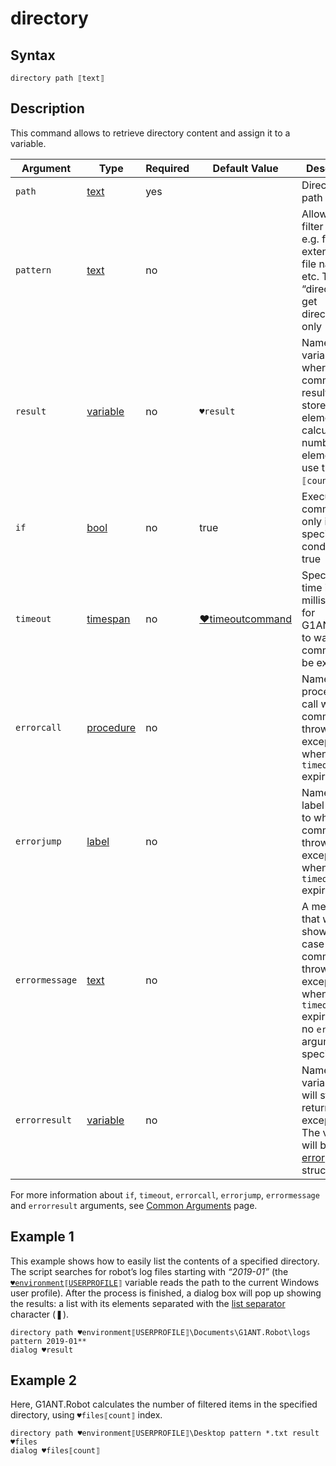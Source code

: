 # directory

## Syntax

```G1ANT
directory path ⟦text⟧
```

## Description

This command allows to retrieve directory content and assign it to a variable. 

| Argument | Type | Required | Default Value | Description |
| -------- | ---- | -------- | ------------- | ----------- |
|`path`| [text](https://manual.g1ant.com/link/G1ANT.Language/G1ANT.Language/Structures/TextStructure.md) | yes |  | Directory path |
|`pattern`| [text](https://manual.g1ant.com/link/G1ANT.Language/G1ANT.Language/Structures/TextStructure.md) | no |  | Allows to filter results, e.g. file extensions, file names etc. Type “directory” to get directories only |
| `result`       | [variable](https://manual.g1ant.com/link/G1ANT.Language/G1ANT.Language/Structures/VariableStructure.md) | no       | `♥result`                                                   | Name of a variable where the command's result will be stored as [list](https://manual.g1ant.com/link/G1ANT.Language/G1ANT.Language/Structures/ListStructure.md) elements. To calculate the number of list elements, use the `⟦count⟧` index |
| `if`           | [bool](https://manual.g1ant.com/link/G1ANT.Language/G1ANT.Language/Structures/BooleanStructure.md) | no       | true                                                        | Executes the command only if a specified condition is true   |
| `timeout`      | [timespan](https://manual.g1ant.com/link/G1ANT.Language/G1ANT.Language/Structures/TimeSpanStructure.md) | no       | [♥timeoutcommand](https://manual.g1ant.com/link/G1ANT.Manual/appendices/common-arguments.md) | Specifies time in milliseconds for G1ANT.Robot to wait for the command to be executed |
| `errorcall`    | [procedure](https://manual.g1ant.com/link/G1ANT.Language/G1ANT.Language/Structures/ProcedureStructure.md) | no       |                                                             | Name of a procedure to call when the command throws an exception or when a given `timeout` expires |
| `errorjump`    | [label](https://manual.g1ant.com/link/G1ANT.Language/G1ANT.Language/Structures/LabelStructure.md) | no       |                                                             | Name of the label to jump to when the command throws an exception or when a given `timeout` expires |
| `errormessage` | [text](https://manual.g1ant.com/link/G1ANT.Language/G1ANT.Language/Structures/TextStructure.md) | no       |                                                             | A message that will be shown in case the command throws an exception or when a given `timeout` expires, and no `errorjump` argument is specified |
| `errorresult`  | [variable](https://manual.g1ant.com/link/G1ANT.Language/G1ANT.Language/Structures/VariableStructure.md) | no       |                                                             | Name of a variable that will store the returned exception. The variable will be of [error](https://manual.g1ant.com/link/G1ANT.Language/G1ANT.Language/Structures/ErrorStructure.md) structure  |

For more information about `if`, `timeout`, `errorcall`, `errorjump`, `errormessage` and `errorresult` arguments, see [Common Arguments](https://manual.g1ant.com/link/G1ANT.Manual/appendices/common-arguments.md) page.

## Example 1

This example shows how to easily list the contents of a specified directory.  The script searches for robot’s log files starting with *“2019-01”* (the [`♥environment⟦USERPROFILE⟧`](https://manual.g1ant.com/link/G1ANT.Manual/appendices/environment.md) variable reads the path to the current Windows user profile). After the process is finished, a dialog box will pop up showing the results: a list with its elements separated with the [list separator](https://manual.g1ant.com/link/G1ANT.Manual/appendices/special-characters/array-separator.md) character (❚).

```G1ANT
directory path ♥environment⟦USERPROFILE⟧\Documents\G1ANT.Robot\logs pattern 2019-01**
dialog ♥result
```

## Example 2

Here, G1ANT.Robot calculates the number of filtered items in the specified directory, using `♥files⟦count⟧` index.

```G1ANT
directory path ♥environment⟦USERPROFILE⟧\Desktop pattern *.txt result ♥files
dialog ♥files⟦count⟧
```
